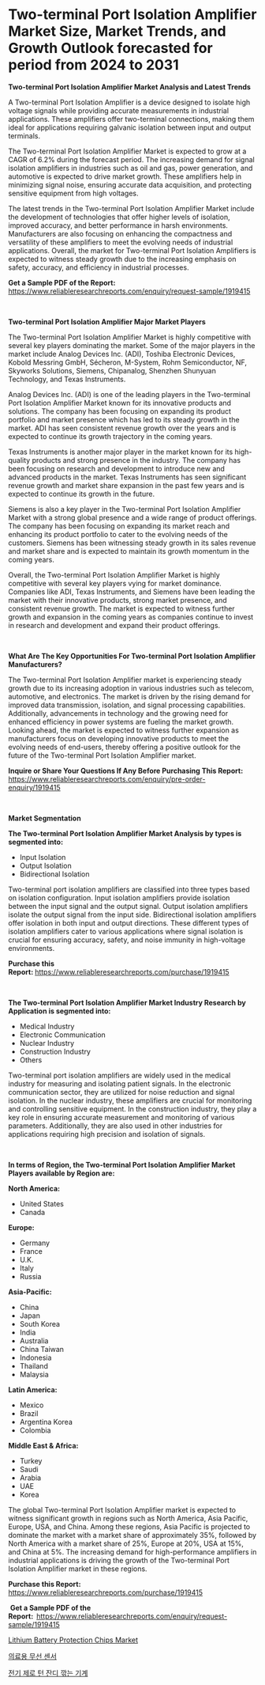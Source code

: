 <p><h1>Two-terminal Port Isolation Amplifier Market Size, Market Trends, and Growth Outlook forecasted for period from 2024 to 2031</h1></p><p><strong>Two-terminal Port Isolation Amplifier Market Analysis and Latest Trends</strong></p>
<p><p>A Two-terminal Port Isolation Amplifier is a device designed to isolate high voltage signals while providing accurate measurements in industrial applications. These amplifiers offer two-terminal connections, making them ideal for applications requiring galvanic isolation between input and output terminals.</p><p>The Two-terminal Port Isolation Amplifier Market is expected to grow at a CAGR of 6.2% during the forecast period. The increasing demand for signal isolation amplifiers in industries such as oil and gas, power generation, and automotive is expected to drive market growth. These amplifiers help in minimizing signal noise, ensuring accurate data acquisition, and protecting sensitive equipment from high voltages.</p><p>The latest trends in the Two-terminal Port Isolation Amplifier Market include the development of technologies that offer higher levels of isolation, improved accuracy, and better performance in harsh environments. Manufacturers are also focusing on enhancing the compactness and versatility of these amplifiers to meet the evolving needs of industrial applications. Overall, the market for Two-terminal Port Isolation Amplifiers is expected to witness steady growth due to the increasing emphasis on safety, accuracy, and efficiency in industrial processes.</p></p>
<p><strong>Get a Sample PDF of the Report:&nbsp;</strong> <a href="https://www.reliableresearchreports.com/enquiry/request-sample/1919415">https://www.reliableresearchreports.com/enquiry/request-sample/1919415</a></p>
<p>&nbsp;</p>
<p><strong>Two-terminal Port Isolation Amplifier Major Market Players</strong></p>
<p><p>The Two-terminal Port Isolation Amplifier Market is highly competitive with several key players dominating the market. Some of the major players in the market include Analog Devices Inc. (ADI), Toshiba Electronic Devices, Kobold Messring GmbH, Sécheron, M-System, Rohm Semiconductor, NF, Skyworks Solutions, Siemens, Chipanalog, Shenzhen Shunyuan Technology, and Texas Instruments.</p><p>Analog Devices Inc. (ADI) is one of the leading players in the Two-terminal Port Isolation Amplifier Market known for its innovative products and solutions. The company has been focusing on expanding its product portfolio and market presence which has led to its steady growth in the market. ADI has seen consistent revenue growth over the years and is expected to continue its growth trajectory in the coming years.</p><p>Texas Instruments is another major player in the market known for its high-quality products and strong presence in the industry. The company has been focusing on research and development to introduce new and advanced products in the market. Texas Instruments has seen significant revenue growth and market share expansion in the past few years and is expected to continue its growth in the future.</p><p>Siemens is also a key player in the Two-terminal Port Isolation Amplifier Market with a strong global presence and a wide range of product offerings. The company has been focusing on expanding its market reach and enhancing its product portfolio to cater to the evolving needs of the customers. Siemens has been witnessing steady growth in its sales revenue and market share and is expected to maintain its growth momentum in the coming years.</p><p>Overall, the Two-terminal Port Isolation Amplifier Market is highly competitive with several key players vying for market dominance. Companies like ADI, Texas Instruments, and Siemens have been leading the market with their innovative products, strong market presence, and consistent revenue growth. The market is expected to witness further growth and expansion in the coming years as companies continue to invest in research and development and expand their product offerings.</p></p>
<p>&nbsp;</p>
<p><strong>What Are The Key Opportunities For Two-terminal Port Isolation Amplifier Manufacturers?</strong></p>
<p><p>The Two-terminal Port Isolation Amplifier market is experiencing steady growth due to its increasing adoption in various industries such as telecom, automotive, and electronics. The market is driven by the rising demand for improved data transmission, isolation, and signal processing capabilities. Additionally, advancements in technology and the growing need for enhanced efficiency in power systems are fueling the market growth. Looking ahead, the market is expected to witness further expansion as manufacturers focus on developing innovative products to meet the evolving needs of end-users, thereby offering a positive outlook for the future of the Two-terminal Port Isolation Amplifier market.</p></p>
<p><strong>Inquire or Share Your Questions If Any Before Purchasing This Report:</strong> <a href="https://www.reliableresearchreports.com/enquiry/pre-order-enquiry/1919415">https://www.reliableresearchreports.com/enquiry/pre-order-enquiry/1919415</a></p>
<p>&nbsp;</p>
<p><strong>Market Segmentation</strong></p>
<p><strong>The Two-terminal Port Isolation Amplifier Market Analysis by types is segmented into:</strong></p>
<p><ul><li>Input Isolation</li><li>Output Isolation</li><li>Bidirectional Isolation</li></ul></p>
<p><p>Two-terminal port isolation amplifiers are classified into three types based on isolation configuration. Input isolation amplifiers provide isolation between the input signal and the output signal. Output isolation amplifiers isolate the output signal from the input side. Bidirectional isolation amplifiers offer isolation in both input and output directions. These different types of isolation amplifiers cater to various applications where signal isolation is crucial for ensuring accuracy, safety, and noise immunity in high-voltage environments.</p></p>
<p><strong>Purchase this Report:&nbsp;</strong><a href="https://www.reliableresearchreports.com/purchase/1919415">https://www.reliableresearchreports.com/purchase/1919415</a></p>
<p>&nbsp;</p>
<p><strong>The Two-terminal Port Isolation Amplifier Market Industry Research by Application is segmented into:</strong></p>
<p><ul><li>Medical Industry</li><li>Electronic Communication</li><li>Nuclear Industry</li><li>Construction Industry</li><li>Others</li></ul></p>
<p><p>Two-terminal port isolation amplifiers are widely used in the medical industry for measuring and isolating patient signals. In the electronic communication sector, they are utilized for noise reduction and signal isolation. In the nuclear industry, these amplifiers are crucial for monitoring and controlling sensitive equipment. In the construction industry, they play a key role in ensuring accurate measurement and monitoring of various parameters. Additionally, they are also used in other industries for applications requiring high precision and isolation of signals.</p></p>
<p>&nbsp;</p>
<p><strong>In terms of Region, the Two-terminal Port Isolation Amplifier Market Players available by Region are:</strong></p>
<p>
    <p> <strong> North America: </strong>
        <ul>
            <li>United States</li>
            <li>Canada</li>
        </ul>
        </p> 
    <p> <strong> Europe: </strong>
        <ul>
            <li>Germany</li>
            <li>France</li>
            <li>U.K.</li>
            <li>Italy</li>
            <li>Russia</li>
        </ul>
        </p> 
    <p> <strong> Asia-Pacific: </strong>
        <ul>
            <li>China</li>
            <li>Japan</li>
            <li>South Korea</li>
            <li>India</li>
            <li>Australia</li>
            <li>China Taiwan</li>
            <li>Indonesia</li>
            <li>Thailand</li>
            <li>Malaysia</li>
        </ul>
        </p> 
    <p> <strong> Latin America: </strong>
        <ul>
            <li>Mexico</li>
            <li>Brazil</li>
            <li>Argentina Korea</li>
            <li>Colombia</li>
        </ul>
        </p> 
    <p> <strong> Middle East & Africa: </strong>
        <ul>
            <li>Turkey</li>
            <li>Saudi</li>
            <li>Arabia</li>
            <li>UAE</li>
            <li>Korea</li>
        </ul>
    </p>
    </p>
<p><p>The global Two-terminal Port Isolation Amplifier market is expected to witness significant growth in regions such as North America, Asia Pacific, Europe, USA, and China. Among these regions, Asia Pacific is projected to dominate the market with a market share of approximately 35%, followed by North America with a market share of 25%, Europe at 20%, USA at 15%, and China at 5%. The increasing demand for high-performance amplifiers in industrial applications is driving the growth of the Two-terminal Port Isolation Amplifier market in these regions.</p></p>
<p><strong>Purchase this Report: </strong><a href="https://www.reliableresearchreports.com/purchase/1919415">https://www.reliableresearchreports.com/purchase/1919415</a></p>
<p>&nbsp;<strong>Get a Sample PDF of the Report:&nbsp;&nbsp;</strong><a href="https://www.reliableresearchreports.com/enquiry/request-sample/1919415">https://www.reliableresearchreports.com/enquiry/request-sample/1919415</a></p>
<p><strong></strong></p>
<p><p><a href="https://github.com/Whitneyboyettebo9kiw7yr13/Market-Research-Report-List-1/blob/main/lithium-battery-protection-chips-market.md">Lithium Battery Protection Chips Market</a></p><p><a href="https://github.com/sammyUltyylrich9067856/Market-Research-Report-List-1/blob/main/497358713074.md">의료용 무선 센서</a></p><p><a href="https://github.com/Elenrrera7685/Market-Research-Report-List-1/blob/main/765661613073.md">전기 제로 턴 잔디 깎는 기계</a></p></p>